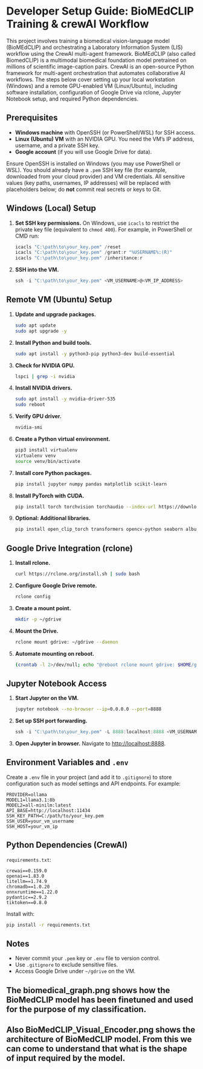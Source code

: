 # Developer Setup Guide: BioMEdCLIP Training & crewAI Workflow

This project involves training a biomedical vision-language model (BioMEdCLIP) and orchestrating a Laboratory Information System (LIS) workflow using the CrewAI multi-agent framework. BioMEdCLIP (also called BiomedCLIP) is a multimodal biomedical foundation model pretrained on millions of scientific image-caption pairs. CrewAI is an open-source Python framework for multi-agent orchestration that automates collaborative AI workflows. The steps below cover setting up your local workstation (Windows) and a remote GPU-enabled VM (Linux/Ubuntu), including software installation, configuration of Google Drive via rclone, Jupyter Notebook setup, and required Python dependencies.

## Prerequisites

- **Windows machine** with OpenSSH (or PowerShell/WSL) for SSH access.  
- **Linux (Ubuntu) VM** with an NVIDIA GPU. You need the VM’s IP address, username, and a private SSH key.  
- **Google account** (if you will use Google Drive for data).  

Ensure OpenSSH is installed on Windows (you may use PowerShell or WSL). You should already have a `.pem` SSH key file (for example, downloaded from your cloud provider) and VM credentials. All sensitive values (key paths, usernames, IP addresses) will be replaced with placeholders below; do **not** commit real secrets or keys to Git.

## Windows (Local) Setup

1. **Set SSH key permissions.** On Windows, use `icacls` to restrict the private key file (equivalent to `chmod 400`). For example, in PowerShell or CMD run:
   ```powershell
   icacls "C:\path\to\your_key.pem" /reset
   icacls "C:\path\to\your_key.pem" /grant:r "%USERNAME%:(R)"
   icacls "C:\path\to\your_key.pem" /inheritance:r
   ```

2. **SSH into the VM.**
   ```powershell
   ssh -i "C:\path\to\your_key.pem" <VM_USERNAME>@<VM_IP_ADDRESS>
   ```

## Remote VM (Ubuntu) Setup

1. **Update and upgrade packages.**
   ```bash
   sudo apt update
   sudo apt upgrade -y
   ```

2. **Install Python and build tools.**
   ```bash
   sudo apt install -y python3-pip python3-dev build-essential
   ```

3. **Check for NVIDIA GPU.**
   ```bash
   lspci | grep -i nvidia
   ```

4. **Install NVIDIA drivers.**
   ```bash
   sudo apt install -y nvidia-driver-535
   sudo reboot
   ```

5. **Verify GPU driver.**
   ```bash
   nvidia-smi
   ```

6. **Create a Python virtual environment.**
   ```bash
   pip3 install virtualenv
   virtualenv venv
   source venv/bin/activate
   ```

7. **Install core Python packages.**
   ```bash
   pip install jupyter numpy pandas matplotlib scikit-learn
   ```

8. **Install PyTorch with CUDA.**
   ```bash
   pip install torch torchvision torchaudio --index-url https://download.pytorch.org/whl/cu118
   ```

9. **Optional: Additional libraries.**
   ```bash
   pip install open_clip_torch transformers opencv-python seaborn albumentations openpyxl
   ```

## Google Drive Integration (rclone)

1. **Install rclone.**
   ```bash
   curl https://rclone.org/install.sh | sudo bash
   ```

2. **Configure Google Drive remote.**
   ```bash
   rclone config
   ```

3. **Create a mount point.**
   ```bash
   mkdir -p ~/gdrive
   ```

4. **Mount the Drive.**
   ```bash
   rclone mount gdrive: ~/gdrive --daemon
   ```

5. **Automate mounting on reboot.**
   ```bash
   (crontab -l 2>/dev/null; echo "@reboot rclone mount gdrive: $HOME/gdrive --daemon") | crontab -
   ```

## Jupyter Notebook Access

1. **Start Jupyter on the VM.**
   ```bash
   jupyter notebook --no-browser --ip=0.0.0.0 --port=8888
   ```

2. **Set up SSH port forwarding.**
   ```powershell
   ssh -i "C:\path\to\your_key.pem" -L 8888:localhost:8888 <VM_USERNAME>@<VM_IP_ADDRESS>
   ```

3. **Open Jupyter in browser.**
   Navigate to [http://localhost:8888](http://localhost:8888).

## Environment Variables and `.env`

Create a `.env` file in your project (and add it to `.gitignore`) to store configuration such as model settings and API endpoints. For example:
```
PROVIDER=ollama
MODEL1=llama3.1:8b
MODEL2=all-minilm:latest
API_BASE=http://localhost:11434
SSH_KEY_PATH=C:/path/to/your_key.pem
SSH_USER=your_vm_username
SSH_HOST=your_vm_ip
```

## Python Dependencies (CrewAI)

`requirements.txt`:
```
crewai==0.159.0
openai==1.83.0
litellm==1.74.9
chromadb==1.0.20
onnxruntime==1.22.0
pydantic==2.9.2
tiktoken==0.8.0
```

Install with:
```bash
pip install -r requirements.txt
```

## Notes

- Never commit your `.pem` key or `.env` file to version control.
- Use `.gitignore` to exclude sensitive files.
- Access Google Drive under `~/gdrive` on the VM.

## The biomedical_graph.png shows how the BioMedCLIP model has been finetuned and used for the purpose of my classification.

## Also BioMedCLIP_Visual_Encoder.png shows the architecture of BioMedCLIP model. From this we can come to understand that what is the shape of input required by the model.

